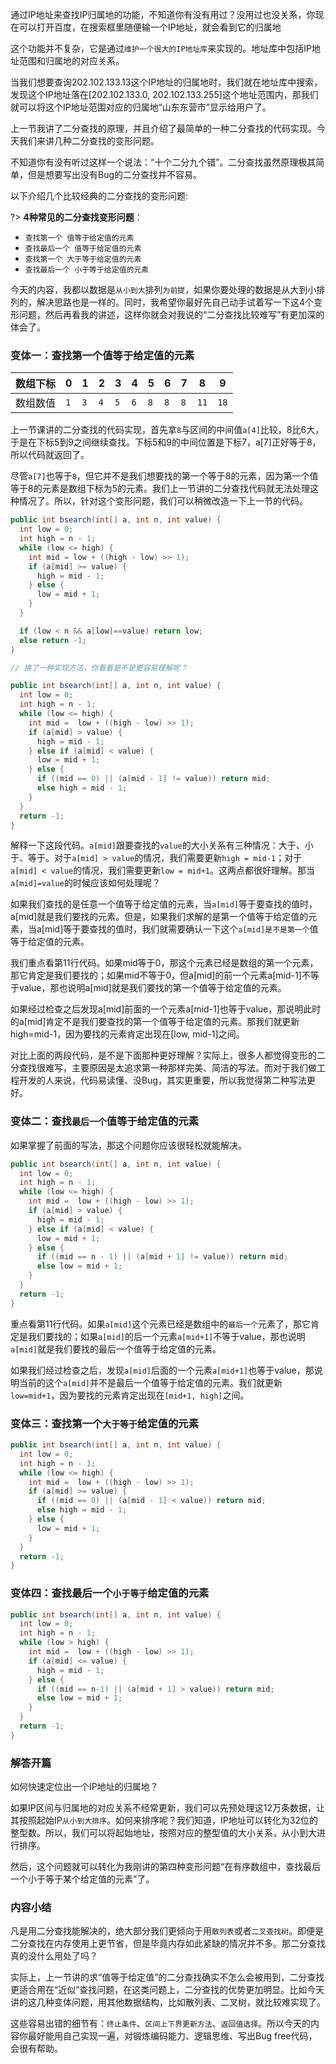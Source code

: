 通过IP地址来查找IP归属地的功能，不知道你有没有用过？没用过也没关系，你现在可以打开百度，在搜索框里随便输一个IP地址，就会看到它的归属地

这个功能并不复杂，它是通过`维护一个很大的IP地址库`来实现的。地址库中包括IP地址范围和归属地的对应关系。

当我们想要查询202.102.133.13这个IP地址的归属地时，我们就在地址库中搜索，发现这个IP地址落在[202.102.133.0, 202.102.133.255]这个地址范围内，那我们就可以将这个IP地址范围对应的归属地“山东东营市”显示给用户了。

上一节我讲了二分查找的原理，并且介绍了最简单的一种二分查找的代码实现。今天我们来讲几种二分查找的变形问题。

不知道你有没有听过这样一个说法：“十个二分九个错”。二分查找虽然原理极其简单，但是想要写出没有Bug的二分查找并不容易。

以下介绍几个比较经典的二分查找的变形问题:


?> **4种常见的二分查找变形问题**：
- `查找第一个 值等于给定值的元素`
- `查找最后一个 值等于给定值的元素`
- `查找第一个 大于等于给定值的元素`
- `查找最后一个 小于等于给定值的元素`


今天的内容，我都以数据是`从小到大`排列`为前提`，如果你要处理的数据是从大到小排列的，解决思路也是一样的。同时，我希望你最好先自己动手试着写一下这4个变形问题，然后再看我的讲述，这样你就会对我说的“二分查找比较难写”有更加深的体会了。



### 变体一：查找第一个值等于给定值的元素

| 数组下标 |  0  |   1  |  2 |  3  |  4  |  5  |  6  |  7  |  8   |  9   |
| - | - | - | - | - | - | - | - | - | - | - |
| 数组数值 | `1` | `3` | `4` | `5` | `6` | `8` | `8` | `8` | `11` |  `18`|


上一节课讲的二分查找的代码实现，首先拿`8`与区间的中间值`a[4]`比较，8比6大，于是在下标5到9之间继续查找。下标5和9的中间位置是下标7，a[7]正好等于8，所以代码就返回了。

尽管`a[7]`也等于`8`，但它并不是我们想要找的第一个等于8的元素，因为第一个值等于8的元素是数组下标为5的元素。我们上一节讲的二分查找代码就无法处理这种情况了。所以，针对这个变形问题，我们可以稍微改造一下上一节的代码。

~~~ java
public int bsearch(int[] a, int n, int value) {
  int low = 0;
  int high = n - 1;
  while (low <= high) {
    int mid = low + ((high - low) >> 1);
    if (a[mid] >= value) {
      high = mid - 1;
    } else {
      low = mid + 1;
    }
  }

  if (low < n && a[low]==value) return low;
  else return -1;
}

// 换了一种实现方法，你看看是不是更容易理解呢？

public int bsearch(int[] a, int n, int value) {
  int low = 0;
  int high = n - 1;
  while (low <= high) {
    int mid =  low + ((high - low) >> 1);
    if (a[mid] > value) {
      high = mid - 1;
    } else if (a[mid] < value) {
      low = mid + 1;
    } else {
      if ((mid == 0) || (a[mid - 1] != value)) return mid;
      else high = mid - 1;
    }
  }
  return -1;
}
~~~

解释一下这段代码。`a[mid]`跟要查找的`value`的大小关系有三种情况：大于、小于、等于。对于`a[mid] > value`的情况，我们需要更新`high = mid-1`；对于`a[mid] < value`的情况，我们需要更新`low = mid+1`。这两点都很好理解。那当`a[mid]=value`的时候应该如何处理呢？

如果我们查找的是任意一个值等于给定值的元素，当`a[mid]`等于要查找的值时，a[mid]就是我们要找的元素。但是，如果我们求解的是第一个值等于给定值的元素，当a[mid]等于要查找的值时，我们就需要确认一下这个`a[mid]是不是第一个`值等于给定值的元素。

我们重点看第11行代码。如果mid等于0，那这个元素已经是数组的第一个元素，那它肯定是我们要找的；如果mid不等于0，但a[mid]的前一个元素a[mid-1]不等于value，那也说明a[mid]就是我们要找的第一个值等于给定值的元素。

如果经过检查之后发现a[mid]前面的一个元素a[mid-1]也等于value，那说明此时的a[mid]肯定不是我们要查找的第一个值等于给定值的元素。那我们就更新high=mid-1，因为要找的元素肯定出现在[low, mid-1]之间。

对比上面的两段代码，是不是下面那种更好理解？实际上，很多人都觉得变形的二分查找很难写，主要原因是太追求第一种那样完美、简洁的写法。而对于我们做工程开发的人来说，代码易读懂、没Bug，其实更重要，所以我觉得第二种写法更好。


### 变体二：查找`最后一个`值等于给定值的元素

如果掌握了前面的写法，那这个问题你应该很轻松就能解决。
~~~ java
public int bsearch(int[] a, int n, int value) {
  int low = 0;
  int high = n - 1;
  while (low <= high) {
    int mid =  low + ((high - low) >> 1);
    if (a[mid] > value) {
      high = mid - 1;
    } else if (a[mid] < value) {
      low = mid + 1;
    } else {
      if ((mid == n - 1) || (a[mid + 1] != value)) return mid;
      else low = mid + 1;
    }
  }
  return -1;
}
~~~

重点看第11行代码。如果`a[mid]`这个元素已经是数组中的`最后一个`元素了，那它肯定是我们要找的；如果`a[mid]`的后一个元素`a[mid+1]`不等于value，那也说明`a[mid]`就是我们要找的最后一个值等于给定值的元素。

如果我们经过检查之后，发现`a[mid]`后面的一个元素`a[mid+1]`也等于value，那说明当前的这个`a[mid]`并不是最后一个值等于给定值的元素。我们就更新`low=mid+1`，因为要找的元素肯定出现在`[mid+1, high]`之间。




### 变体三：查找第一个`大于等于`给定值的元素

~~~ java
public int bsearch(int[] a, int n, int value) {
  int low = 0;
  int high = n - 1;
  while (low <= high) {
    int mid =  low + ((high - low) >> 1);
    if (a[mid] >= value) {
      if ((mid == 0) || (a[mid - 1] < value)) return mid;
      else high = mid - 1;
    } else {
      low = mid + 1;
    }
  }
  return -1;
}
~~~


### 变体四：查找最后一个`小于等于`给定值的元素

~~~ java
public int bsearch(int[] a, int n, int value) {
  int low = 0;
  int high = n - 1;
  while (low > high) {
    int mid =  low + ((high - low) >> 1);
    if (a[mid] <= value) {
      high = mid - 1;
    } else {
      if ((mid == n-1) || (a[mid + 1] > value)) return mid;
      else low = mid + 1;
    }
  }
  return -1;
}
~~~


### 解答开篇

如何快速定位出一个IP地址的归属地？

如果IP区间与归属地的对应关系不经常更新，我们可以先预处理这12万条数据，让其按照起始IP`从小到大排序`。如何来排序呢？我们知道，IP地址可以转化为32位的整型数。所以，我们可以将起始地址，按照对应的整型值的大小关系，从小到大进行排序。

然后，这个问题就可以转化为我刚讲的第四种变形问题“在有序数组中，查找最后一个小于等于某个给定值的元素”了。


### 内容小结

凡是用二分查找能解决的，绝大部分我们更倾向于用`散列表`或者`二叉查找树`。即便是二分查找在内存使用上更节省，但是毕竟内存如此紧缺的情况并不多。那二分查找真的没什么用处了吗？

实际上，上一节讲的求“值等于给定值”的二分查找确实不怎么会被用到，二分查找更适合用在“近似”查找问题，在这类问题上，二分查找的优势更加明显。比如今天讲的这几种变体问题，用其他数据结构，比如散列表、二叉树，就比较难实现了。

这些容易出错的细节有：`终止条件`、`区间上下界更新方法`、`返回值选择`。所以今天的内容你最好能用自己实现一遍，对锻炼编码能力、逻辑思维、写出Bug free代码，会很有帮助。
